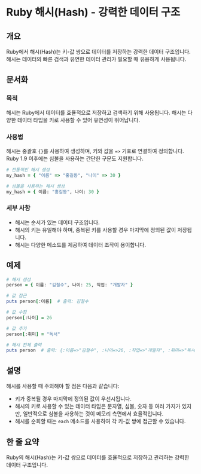 <!--
Meta Description: # Ruby 해시(Hash) - 강력한 데이터 구조 ## 개요 Ruby에서 해시(Hash)는 키-값 쌍으로 데이터를 저장하는 강력한 데이터 구조입니다. 해시는 데이터의 빠른 검색과 유연한 데이터 관리가 필요할 때 유용하게 사용됩니다. ## 문서화 ### 목적 해시는 R...
Meta Keywords: 데이터, 해시는, person, ruby, 사용할
-->

# Ruby 해시(Hash) - 강력한 데이터 구조

## 개요
Ruby에서 해시(Hash)는 키-값 쌍으로 데이터를 저장하는 강력한 데이터 구조입니다. 해시는 데이터의 빠른 검색과 유연한 데이터 관리가 필요할 때 유용하게 사용됩니다.

## 문서화

### 목적
해시는 Ruby에서 데이터를 효율적으로 저장하고 검색하기 위해 사용됩니다. 해시는 다양한 데이터 타입을 키로 사용할 수 있어 유연성이 뛰어납니다.

### 사용법
해시는 중괄호 `{}`를 사용하여 생성하며, 키와 값을 `=>` 기호로 연결하여 정의합니다. Ruby 1.9 이후에는 심볼을 사용하는 간단한 구문도 지원합니다.

```ruby
# 전통적인 해시 생성
my_hash = { "이름" => "홍길동", "나이" => 30 }

# 심볼을 사용하는 해시 생성
my_hash = { 이름: "홍길동", 나이: 30 }
```

### 세부 사항
- 해시는 순서가 있는 데이터 구조입니다.
- 해시의 키는 유일해야 하며, 중복된 키를 사용할 경우 마지막에 정의된 값이 저장됩니다.
- 해시는 다양한 메소드를 제공하여 데이터 조작이 용이합니다.

## 예제

```ruby
# 해시 생성
person = { 이름: "김철수", 나이: 25, 직업: "개발자" }

# 값 접근
puts person[:이름]  # 출력: 김철수

# 값 수정
person[:나이] = 26

# 값 추가
person[:취미] = "독서"

# 해시 전체 출력
puts person  # 출력: {:이름=>"김철수", :나이=>26, :직업=>"개발자", :취미=>"독서"}
```

## 설명
해시를 사용할 때 주의해야 할 점은 다음과 같습니다:
- 키가 중복될 경우 마지막에 정의된 값이 우선시됩니다.
- 해시의 키로 사용할 수 있는 데이터 타입은 문자열, 심볼, 숫자 등 여러 가지가 있지만, 일반적으로 심볼을 사용하는 것이 메모리 측면에서 효율적입니다.
- 해시를 순회할 때는 `each` 메소드를 사용하여 각 키-값 쌍에 접근할 수 있습니다.

## 한 줄 요약
Ruby의 해시(Hash)는 키-값 쌍으로 데이터를 효율적으로 저장하고 관리하는 강력한 데이터 구조입니다.
